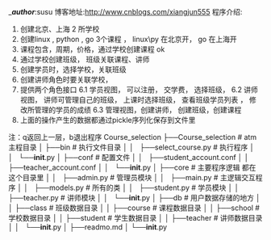 ____author___:susu
博客地址:http://www.cnblogs.com/xiangjun555
程序介绍:
1. 创建北京、上海 2 所学校
2. 创建linux , python , go 3个课程 ， linux\py 在北京开， go 在上海开
3. 课程包含，周期，价格，通过学校创建课程   ok
4. 通过学校创建班级， 班级关联课程、讲师
5. 创建学员时，选择学校，关联班级
6. 创建讲师角色时要关联学校，
7. 提供两个角色接口
  6.1 学员视图， 可以注册， 交学费， 选择班级，
  6.2 讲师视图， 讲师可管理自己的班级， 上课时选择班级， 查看班级学员列表 ， 修改所管理的学员的成绩
  6.3 管理视图，创建讲师， 创建班级，创建课程
8. 上面的操作产生的数据都通过pickle序列化保存到文件里

注：q返回上一层，b退出程序
Course_selection
├──Course_selection                # atm 主程目录
│      ├──bin                   #  执行文件目录
│      │   ├──select_course.py               # 执行程序
│      │   └──__init__.py
│      ├──conf                  # 配置文件
│      │   ├──student_account.conf
│      │   ├──teacher_account.conf
│      │   └──__init__.py
│      ├──core                  # 主要程序逻辑 都在这个目录里
│      │   ├──admin.py             # 管理员模块
│      │   ├──main.py              # 主逻辑交互程序
│      │   ├──models.py            # 所有的类
│      │   ├──student.py           # 学员模块
│      │   ├──teacher.py           # 讲师模块
│      │   └──__init__.py
│      ├──db                     # 用户数据存储的地方
│      │     ├──class                    # 班级数据目录
│      │     ├──course                   # 课程数据目录
│      │     ├──school                   # 学校数据目录
│      │     ├──student                  # 学生数据目录
│      │     ├──teacher                  # 讲师数据目录
│      │   └──__init__.py
│      ├──readmo.md
│      └──__init__.py
